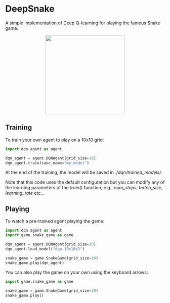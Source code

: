 # DeepSnake
A simple implementation of Deep Q-learning for playing the famous Snake game.

<p align="center">
  <img src="https://user-images.githubusercontent.com/32719533/63809535-8f190a80-c8f0-11e9-8a01-01a490fb4b99.gif" width="250px">
</p>

## Training
To train your own agent to play on a 10x10 grid:

```python
import dqn.agent as agent

dqn_agent = agent.DQNAgent(grid_size=10)
dqn_agent.train(save_name="my_model")
```
At the end of the training, the model will be saved in *./dqn/trained_models/*.

Note that this code uses the default configuration but you can modify any of the learning 
parameters of the *train()* function, e.g., *num_steps*, *batch_size*, *learning_rate* etc...

## Playing
To watch a pre-trained agent playing the game:

```python
import dqn.agent as agent
import game.snake_game as game 

dqn_agent = agent.DQNAgent(grid_size=10)
dqn_agent.load_model("dqn-10x10x2")

snake_game = game.SnakeGame(grid_size=10)
snake_game.play(dqn_agent)
```

You can also play the game on your own using the keyboard arrows:

```python
import game.snake_game as game

snake_game = game.SnakeGame(grid_size=10)
snake_game.play()
```